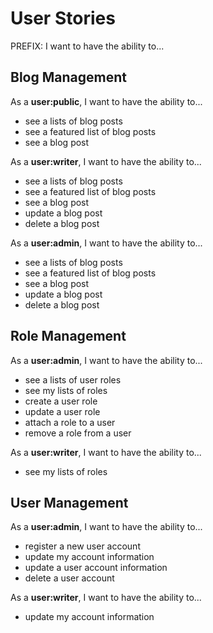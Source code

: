 # User Stories

PREFIX: I want to have the ability to...

## Blog Management

As a **user:public**, I want to have the ability to...

- see a lists of blog posts
- see a featured list of blog posts
- see a blog post

As a **user:writer**, I want to have the ability to...

- see a lists of blog posts
- see a featured list of blog posts
- see a blog post
- update a blog post
- delete a blog post

As a **user:admin**, I want to have the ability to...

- see a lists of blog posts
- see a featured list of blog posts
- see a blog post
- update a blog post
- delete a blog post

## Role Management

As a **user:admin**, I want to have the ability to...

- see a lists of user roles
- see my lists of roles
- create a user role
- update a user role
- attach a role to a user
- remove a role from a user

As a **user:writer**, I want to have the ability to...

- see my lists of roles

## User Management

As a **user:admin**, I want to have the ability to...

- register a new user account
- update my account information
- update a user account information
- delete a user account

As a **user:writer**, I want to have the ability to...

- update my account information